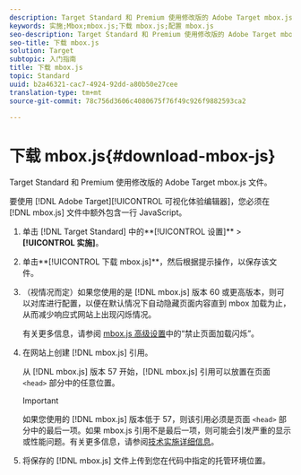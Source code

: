 ```yaml
---
description: Target Standard 和 Premium 使用修改版的 Adobe Target mbox.js 文件。
keywords: 实施;Mbox;mbox.js;下载 mbox.js;配置 mbox.js
seo-description: Target Standard 和 Premium 使用修改版的 Adobe Target mbox.js 文件。
seo-title: 下载 mbox.js
solution: Target
subtopic: 入门指南
title: 下载 mbox.js
topic: Standard
uuid: b2a46321-cac7-4924-92dd-a80b50e27cee
translation-type: tm+mt
source-git-commit: 78c756d3606c4080675f76f49c926f9882593ca2

---
```



# 下载 mbox.js{#download-mbox-js}

Target Standard 和 Premium 使用修改版的 Adobe Target mbox.js 文件。

要使用 [!DNL Adobe Target][!UICONTROL  可视化体验编辑器]，您必须在 [!DNL mbox.js] 文件中额外包含一行 JavaScript。

1. 单击 [!DNL Target Standard] 中的**[!UICONTROL 设置]** &gt; **[!UICONTROL 实施]**。
1. 单击**[!UICONTROL 下载 mbox.js]**，然后根据提示操作，以保存该文件。
1. （视情况而定）如果您使用的是 [!DNL mbox.js] 版本 60 或更高版本，则可以对库进行配置，以便在默认情况下自动隐藏页面内容直到 mbox 加载为止，从而减少响应式网站上出现闪烁情况。

   有关更多信息，请参阅 [mbox.js 高级设置](../../../c-implementing-target/c-implementing-target-for-client-side-web/t-mbox-download/advanced-mboxjs-settings.md#reference_A9C8DAC6DF7743EDBCF1D71F8F20843C)中的“禁止页面加载闪烁”。

1. 在网站上创建 [!DNL mbox.js] 引用。

   从 [!DNL mbox.js] 版本 57 开始，[!DNL mbox.js] 引用可以放置在页面 `<head>` 部分中的任意位置。

   >[!IMPORTANT]
   >
   >如果您使用的 [!DNL mbox.js] 版本低于 57，则该引用必须是页面 `<head>` 部分中的最后一项。如果 mbox.js 引用不是最后一项，则可能会引发严重的显示或性能问题。有关更多信息，请参阅[技术实施详细信息](https://marketing.adobe.com/resources/help/en_US/target/ov/c_mbox_technical.html)。

1. 将保存的 [!DNL mbox.js] 文件上传到您在代码中指定的托管环境位置。
